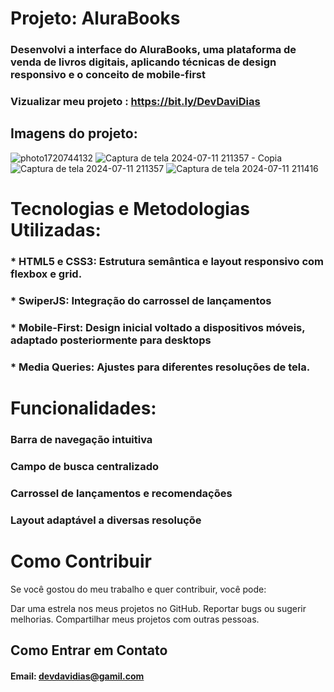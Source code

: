 # Projeto: AluraBooks

### Desenvolvi a interface do AluraBooks, uma plataforma de venda de livros digitais, aplicando técnicas de design responsivo e o conceito de mobile-first

### Vizualizar meu projeto : https://bit.ly/DevDaviDias

## Imagens do projeto:

![photo1720744132](https://github.com/user-attachments/assets/c087a4d6-11ae-4d5e-b632-bf0e86be8c97)
![Captura de tela 2024-07-11 211357 - Copia](https://github.com/user-attachments/assets/a6c9506f-1b67-4af1-af98-24120ca4f520)
![Captura de tela 2024-07-11 211357](https://github.com/user-attachments/assets/1360cdcd-272c-4068-a78b-3749699b8658)
![Captura de tela 2024-07-11 211416](https://github.com/user-attachments/assets/af17b53b-036c-4720-b95d-e74ee45adbb4)




# Tecnologias e Metodologias Utilizadas:
### * HTML5 e CSS3: Estrutura semântica e layout responsivo com flexbox e grid.
### * SwiperJS: Integração do carrossel de lançamentos
### * Mobile-First: Design inicial voltado a dispositivos móveis, adaptado posteriormente para desktops
### * Media Queries: Ajustes para diferentes resoluções de tela.


# Funcionalidades:
### Barra de navegação intuitiva
### Campo de busca centralizado
### Carrossel de lançamentos e recomendações
### Layout adaptável a diversas resoluçõe




# Como Contribuir
Se você gostou do meu trabalho e quer contribuir, você pode:

Dar uma estrela nos meus projetos no GitHub.
Reportar bugs ou sugerir melhorias.
Compartilhar meus projetos com outras pessoas.
## Como Entrar em Contato
#### Email: devdavidias@gamil.com
